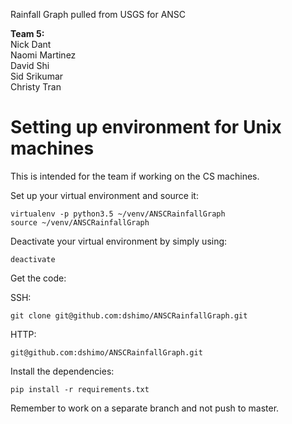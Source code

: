 Rainfall Graph pulled from USGS for ANSC

**Team 5:**  
Nick Dant  
Naomi Martinez  
David Shi  
Sid Srikumar  
Christy Tran  

# Setting up environment for Unix machines

This is intended for the team if working on the CS machines.  

Set up your virtual environment and source it:  
```
virtualenv -p python3.5 ~/venv/ANSCRainfallGraph  
source ~/venv/ANSCRainfallGraph  
```
Deactivate your virtual environment by simply using:  
```
deactivate  
```

Get the code:  

SSH:
```
git clone git@github.com:dshimo/ANSCRainfallGraph.git  
```

HTTP:
```
git@github.com:dshimo/ANSCRainfallGraph.git  
```

Install the dependencies:
```
pip install -r requirements.txt  
```

Remember to work on a separate branch and not push to master.
